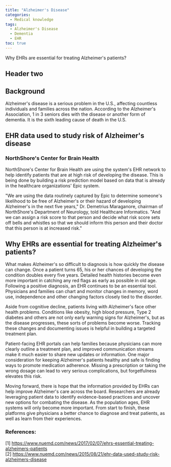 ```yaml
---
title: "Alzheimer's Disease"
categories:
  - Medical knowledge
tags:
  - Alzheimer's Disease
  - Dementia
  - EHR
toc: true
---
```


Why EHRs are essential for treating Alzheimer's patients?

## Header two

## Background

Alzheimer's disease is a serious problem in the U.S., affecting countless individuals and families across the nation. According to the Alzheimer's Association, 1 in 3 seniors dies with the disease or another form of dementia. It is the sixth leading cause of death in the U.S. 

## EHR data used to study risk of Alzheimer's disease
### NorthShore's Center for Brain Health
NorthShore's Center for Brain Health are using the system's EHR network to help identify patients that are at high risk of developing the disease. This is being done by building a risk prediction model based on data that is already in the healthcare organizations' Epic system. 

"We are using the data routinely captured by Epic to determine someone's likelihood to be free of Alzheimer's or their hazard of developing Alzheimer's in the next five years," Dr. Demetrius Maraganore, chairman of NorthShore's Department of Neurology, told Healthcare Informatics. "And we can assign a risk score to that person and decide what risk score sets off bells and whistles so that we should inform this person and their doctor that this person is at increased risk."



## Why EHRs are essential for treating Alzheimer's patients?

What makes Alzheimer's so difficult to diagnosis is how quickly the disease can change. Once a patient turns 65, his or her chances of developing the condition doubles every five years. Detailed health histories become even more important in catching any red flags as early as possible in old age. Following a positive diagnosis, an EHR continues to be an essential tool. Physicians and families can chart and monitor changes in memory, word use, independence and other changing factors closely tied to the disorder. 

Aside from cognitive decline, patients living with Alzheimer's face other health problems. Conditions like obesity, high blood pressure, Type 2 diabetes and others are not only early warning signs for Alzheimer​'s, but as the disease progresses, these sorts of problems become worse. Tracking these changes and documenting issues is helpful in building a targeted treatment plan.

Patient-facing EHR portals can help families because physicians can more clearly outline a treatment plan, and improved communication streams make it much easier to share new updates or information. One major consideration for keeping Alzheimer's patients healthy and safe is finding ways to promote medication adherence. Missing a prescription or taking the wrong dosage can lead to very serious complications, but forgetfulness elevates this risk.

Moving forward, there is hope that the information provided by EHRs can help improve Alzheimer's care across the board. Researchers are already leveraging patient data to identify evidence-based practices and uncover new options for combating the disease. As the population ages, EHR systems will only become more important. From start to finish, these platforms give physicians a better chance to diagnose and treat patients, as well as learn from their experiences.

### References:
[1] https://www.nuemd.com/news/2017/02/07/ehrs-essential-treating-alzheimers-patients  
[2] https://www.nuemd.com/news/2015/08/21/ehr-data-used-study-risk-alzheimers-disease
